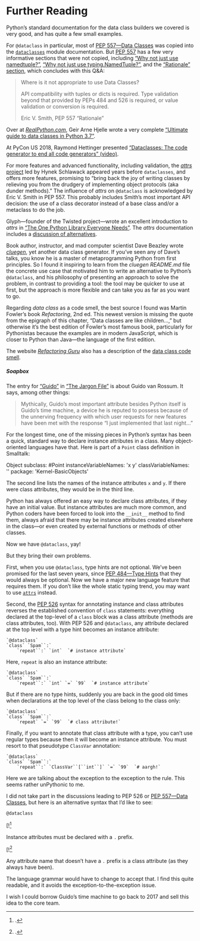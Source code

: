 # Further Reading

Python’s standard documentation for the data class builders we covered is very good, and has quite a few small examples.

For `@dataclass` in particular, most of [PEP 557—Data Classes](https://fpy.li/pep557) was copied into the [`dataclasses`](https://fpy.li/5-9) module documentation. But [PEP 557](https://fpy.li/pep557) has a few very informative sections that were not copied, including [“Why not just use namedtuple?”](https://fpy.li/5-18), [“Why not just use typing.NamedTuple?”](https://fpy.li/5-19), and the [“Rationale” section](https://fpy.li/5-20), which concludes with this Q&A:

> Where is it not appropriate to use Data Classes?
> 
> API compatibility with tuples or dicts is required. Type validation beyond that provided by PEPs 484 and 526 is required, or value validation or conversion is required.
> 
> Eric V. Smith, PEP 557 “Rationale”

Over at [_RealPython.com_](https://fpy.li/5-21), Geir Arne Hjelle wrote a very complete [“Ultimate guide to data classes in Python 3.7”](https://fpy.li/5-22).

At PyCon US 2018, Raymond Hettinger presented [“Dataclasses: The code generator to end all code generators” (video)](https://fpy.li/5-23).

For more features and advanced functionality, including validation, the [_attrs_ project](https://fpy.li/5-24) led by Hynek Schlawack appeared years before `dataclasses`, and offers more features, promising to “bring back the joy of writing classes by relieving you from the drudgery of implementing object protocols (aka dunder methods).” The influence of _attrs_ on `@dataclass` is acknowledged by Eric V. Smith in PEP 557. This probably includes Smith’s most important API decision: the use of a class decorator instead of a base class and/or a metaclass to do the job.

Glyph—founder of the Twisted project—wrote an excellent introduction to _attrs_ in [“The One Python Library Everyone Needs”](https://fpy.li/5-25). The _attrs_ documentation includes a [discussion of alternatives](https://fpy.li/5-26).

Book author, instructor, and mad computer scientist Dave Beazley wrote [_cluegen_](https://fpy.li/5-27), yet another data class generator. If you’ve seen any of Dave’s talks, you know he is a master of metaprogramming Python from first principles. So I found it inspiring to learn from the _cluegen_ _README.md_ file the concrete use case that motivated him to write an alternative to Python’s `@dataclass`, and his philosophy of presenting an approach to solve the problem, in contrast to providing a tool: the tool may be quicker to use at first, but the approach is more flexible and can take you as far as you want to go.

Regarding _data class_ as a code smell, the best source I found was Martin Fowler’s book _Refactoring_, 2nd ed. This newest version is missing the quote from the epigraph of this chapter, “Data classes are like children…,” but otherwise it’s the best edition of Fowler’s most famous book, particularly for Pythonistas because the examples are in modern JavaScript, which is closer to Python than Java—the language of the first edition.

The website [_Refactoring Guru_](https://fpy.li/5-28) also has a description of the [data class code smell](https://fpy.li/5-29).

##### Soapbox

The entry for [“Guido”](https://fpy.li/5-30) in [“The Jargon File”](https://fpy.li/5-31) is about Guido van Rossum. It says, among other things:

> Mythically, Guido’s most important attribute besides Python itself is Guido’s time machine, a device he is reputed to possess because of the unnerving frequency with which user requests for new features have been met with the response “I just implemented that last night…”

For the longest time, one of the missing pieces in Python’s syntax has been a quick, standard way to declare instance attributes in a class. Many object-oriented languages have that. Here is part of a `Point` class definition in Smalltalk:

Object subclass: #Point
    instanceVariableNames: 'x y'
    classVariableNames: ''
    package: 'Kernel-BasicObjects'

The second line lists the names of the instance attributes `x` and `y`. If there were class attributes, they would be in the third line.

Python has always offered an easy way to declare class attributes, if they have an initial value. But instance attributes are much more common, and Python coders have been forced to look into the `__init__` method to find them, always afraid that there may be instance attributes created elsewhere in the class—or even created by external functions or methods of other classes.

Now we have `@dataclass`, yay!

But they bring their own problems.

First, when you use `@dataclass`, type hints are not optional. We’ve been promised for the last seven years, since [PEP 484—Type Hints](https://fpy.li/pep484) that they would always be optional. Now we have a major new language feature that requires them. If you don’t like the whole static typing trend, you may want to use [`attrs`](https://fpy.li/5-24) instead.

Second, the [PEP 526](https://fpy.li/pep526) syntax for annotating instance and class attributes reverses the established convention of `class` statements: everything declared at the top-level of a `class` block was a class attribute (methods are class attributes, too). With PEP 526 and `@dataclass`, any attribute declared at the top level with a type hint becomes an instance attribute:

    `@dataclass`
    `class` `Spam``:`
        `repeat``:` `int`  `# instance attribute`

Here, `repeat` is also an instance attribute:

    `@dataclass`
    `class` `Spam``:`
        `repeat``:` `int` `=` `99`  `# instance attribute`

But if there are no type hints, suddenly you are back in the good old times when declarations at the top level of the class belong to the class only:

    `@dataclass`
    `class` `Spam``:`
        `repeat` `=` `99`  `# class attribute!`

Finally, if you want to annotate that class attribute with a type, you can’t use regular types because then it will become an instance attribute. You must resort to that pseudotype `ClassVar` annotation:

    `@dataclass`
    `class` `Spam``:`
        `repeat``:` `ClassVar``[``int``]` `=` `99`  `# aargh!`

Here we are talking about the exception to the exception to the rule. This seems rather unPythonic to me.

I did not take part in the discussions leading to PEP 526 or [PEP 557—Data Classes](https://fpy.li/pep557), but here is an alternative syntax that I’d like to see:

```
@dataclass
```

[![^1]

Instance attributes must be declared with a `.` prefix.

[![^2]

Any attribute name that doesn’t have a `.` prefix is a class attribute (as they always have been).

The language grammar would have to change to accept that. I find this quite readable, and it avoids the exception-to-the-exception issue.

I wish I could borrow Guido’s time machine to go back to 2017 and sell this idea to the core team.

[^1]: .

[^2]: .

[^3]: , “Class Metaprogramming,” along with metaclasses. Both are ways of customizing class behavior beyond what is possible with inheritance.

[^4]:  If you know Ruby, you know that injecting methods is a well-known but controversial technique among Rubyists. In Python, it’s not as common, because it doesn’t work with any built-in type—`str`, `list`, etc. I consider this limitation of Python a blessing.

[^5]:  In the context of type hints, `None` is not the `NoneType` singleton, but an alias for `NoneType` itself. This is strange when we stop to think about it, but appeals to our intuition and makes function return annotations easier to read in the common case of functions that return `None`.

[^6]:  Python has no concept of _undefined_, one of the silliest mistakes in the design of JavaScript. Thank Guido!

[^7]: .

[^8]:  article in the English Wikipedia.

[^9]:  I am fortunate to have Martin Fowler as a colleague at Thoughtworks, so it took just 20 minutes to get his permission.

[^10]:  of the book. My philosophy: it’s more important to know how to use classes than to define classes.